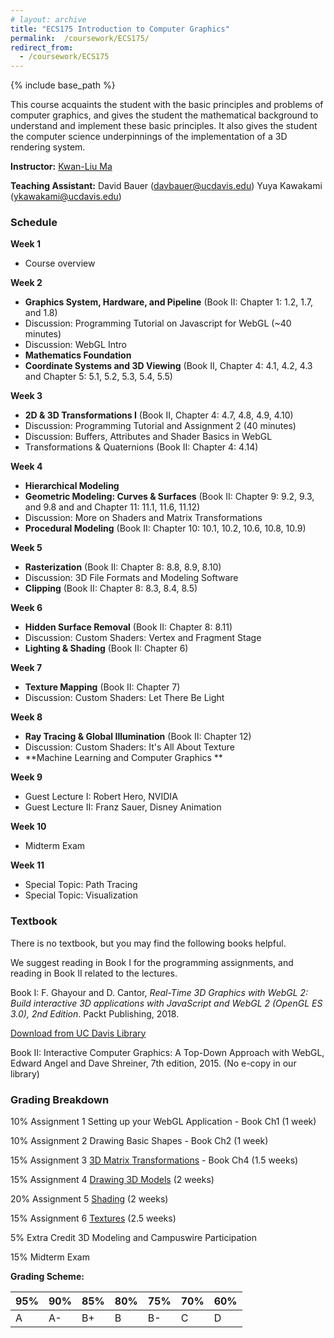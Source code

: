 ```yaml
---
# layout: archive
title: "ECS175 Introduction to Computer Graphics"
permalink:  /coursework/ECS175/
redirect_from:
  - /coursework/ECS175
---
```


{% include base_path %}
<br>

This course acquaints the student with the basic principles and problems of computer graphics, and gives the student the mathematical background to understand and implement these basic principles. It also gives the student the computer science underpinnings of the implementation of a 3D rendering system. 

 

**Instructor:** [Kwan-Liu Ma](https://www.cs.ucdavis.edu/~ma)

**Teaching Assistant:**	David Bauer ([davbauer@ucdavis.edu](mailto:taneuroth@ucdavis.edu))
                					 Yuya Kawakami ([ykawakami@ucdavis.edu](mailto:kawakami@ucdavis.edu))



### Schedule

**Week 1**

- Course overview



**Week 2**

- **Graphics System, Hardware, and Pipeline** (Book II: Chapter 1: 1.2, 1.7, and 1.8)
- Discussion: Programming Tutorial on Javascript for WebGL (~40 minutes)
- Discussion: WebGL Intro
- **Mathematics Foundation** 
- **Coordinate Systems and 3D Viewing** (Book II, Chapter 4: 4.1, 4.2, 4.3 and Chapter 5: 5.1, 5.2, 5.3, 5.4, 5.5)

 

**Week 3**

- **2D & 3D Transformations I** (Book II, Chapter 4: 4.7, 4.8, 4.9, 4.10)
- Discussion: Programming Tutorial and Assignment 2 (40 minutes)
- Discussion: Buffers, Attributes and Shader Basics in WebGL
- Transformations & Quaternions (Book II: Chapter 4: 4.14)

 

**Week 4**

- **Hierarchical Modeling**
- **Geometric Modeling: Curves & Surfaces**
  (Book II: Chapter 9: 9.2, 9.3, and 9.8 and and Chapter 11: 11.1, 11.6, 11.12)
- Discussion: More on Shaders and Matrix Transformations
- **Procedural Modeling** (Book II: Chapter 10: 10.1, 10.2, 10.6, 10.8, 10.9)

 

**Week 5** 

- **Rasterization** (Book II: Chapter 8: 8.8, 8.9, 8.10)
- Discussion: 3D File Formats and Modeling Software
- **Clipping** (Book II: Chapter 8: 8.3, 8.4, 8.5)

 

**Week 6**

- **Hidden Surface Removal** (Book II: Chapter 8: 8.11)
- Discussion: Custom Shaders: Vertex and Fragment Stage 
- **Lighting & Shading** (Book II: Chapter 6)

 

**Week 7** 

- **Texture Mapping** (Book II: Chapter 7)
- Discussion: Custom Shaders: Let There Be Light

 

**Week 8**

- **Ray Tracing & Global Illumination** (Book II: Chapter 12)
- Discussion: Custom Shaders: It's All About Texture
- **Machine Learning and Computer Graphics **

 

**Week 9**

- Guest Lecture I: Robert Hero, NVIDIA
- Guest Lecture II: Franz Sauer, Disney Animation

 

**Week 10**

- Midterm Exam

 

**Week 11** 

- Special Topic: Path Tracing
- Special Topic: Visualization





### Textbook

There is no textbook, but you may find the following books helpful. 

We suggest reading in Book I for the programming assignments, and reading in Book II related to the lectures.

Book I: F. Ghayour and D. Cantor, *Real-Time 3D Graphics with WebGL 2: Build interactive 3D applications with JavaScript and WebGL 2 (OpenGL ES 3.0), 2nd Edition*. Packt Publishing, 2018.

[Download from UC Davis Library](https://search.library.ucdavis.edu/permalink/01UCD_INST/1hjlc2p/cdi_proquest_ebookcentral_EBC5675779)

Book II: Interactive Computer Graphics: A Top-Down Approach with WebGL, Edward Angel and Dave Shreiner, 7th edition, 2015. (No e-copy in our library)

 

### Grading Breakdown

10%  Assignment 1   Setting up your WebGL Application - Book Ch1 (1 week)

10%  Assignment 2   Drawing Basic Shapes - Book Ch2 (1 week)

15%  Assignment 3   [3D Matrix Transformations]() - Book Ch4 (1.5 weeks)

15%  Assignment 4   [Drawing 3D Models]() (2 weeks)

20%  Assignment 5   [Shading]() (2 weeks)

15%   Assignment 6   [Textures]() (2.5 weeks)

5%    Extra Credit     3D Modeling and Campuswire Participation

15%  Midterm Exam



**Grading Scheme:**

| 95%  | 90%  | 85%  | 80%  | 75%  | 70%  | 60%  |
| ---- | ---- | ---- | ---- | ---- | ---- | ---- |
| A    | A-   | B+   | B    | B-   | C    | D    |



